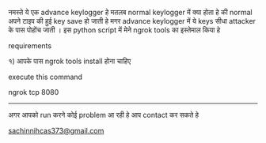 





नमस्ते 
ये एक advance keylogger हे मतलब normal keylogger  में क्या होता हे की normal अपने टाइप की हुई key save हो जाती हे 
मगर advance  keylogger में ये keys सीधा attacker के पास पोहोंच जाती । इस python script में मेने ngrok tools का इस्तेमाल किया हे 

requirements 

१) आपके पास ngrok tools  install होना चाहिए
 
execute this command 

ngrok tcp 8080 


-------------------------------------------------------------------------------------------------------------------------
अगर आपको run करने  कोई problem आ रही हे आप contact कर सकते हे 

sachinnihcas373@gmail.com
